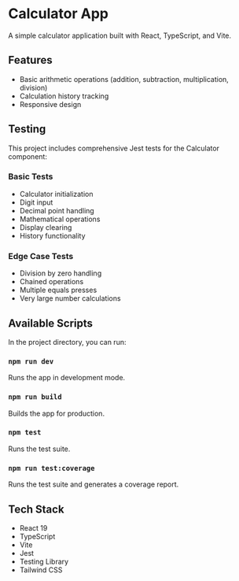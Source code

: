 # Calculator App

A simple calculator application built with React, TypeScript, and Vite.

## Features

- Basic arithmetic operations (addition, subtraction, multiplication, division)
- Calculation history tracking
- Responsive design

## Testing

This project includes comprehensive Jest tests for the Calculator component:

### Basic Tests
- Calculator initialization
- Digit input
- Decimal point handling
- Mathematical operations
- Display clearing
- History functionality

### Edge Case Tests
- Division by zero handling
- Chained operations
- Multiple equals presses
- Very large number calculations

## Available Scripts

In the project directory, you can run:

### `npm run dev`

Runs the app in development mode.

### `npm run build`

Builds the app for production.

### `npm test`

Runs the test suite.

### `npm run test:coverage`

Runs the test suite and generates a coverage report.

## Tech Stack

- React 19
- TypeScript
- Vite
- Jest
- Testing Library
- Tailwind CSS
